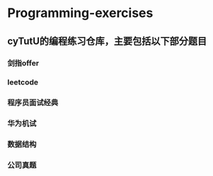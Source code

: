 # Programming-exercises

## cyTutU的编程练习仓库，主要包括以下部分题目

### 剑指offer

### leetcode

### 程序员面试经典

### 华为机试

### 数据结构

### 公司真题
